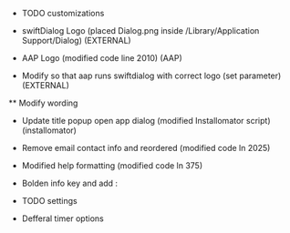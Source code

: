 * TODO customizations

* swiftDialog Logo (placed Dialog.png inside /Library/Application Support/Dialog) (EXTERNAL)
* AAP Logo (modified code line 2010) (AAP)

* Modify so that aap runs swiftdialog with correct logo (set parameter) (EXTERNAL)

** Modify wording
* Update title popup open app dialog (modified Installomator script) (installomator)
* Remove email contact info and reordered (modified code ln 2025)
* Modified help formatting (modified code ln 375)
* Bolden info key and add :

* TODO settings

* Defferal timer options